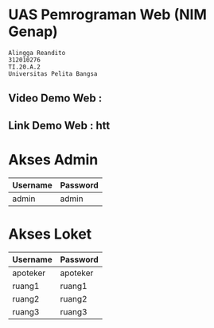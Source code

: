 # UAS Pemrograman Web (NIM Genap)

```
Alingga Reandito
312010276
TI.20.A.2
Universitas Pelita Bangsa
```

## Video Demo Web : 

## Link Demo Web : htt

# Akses Admin
| Username | Password |
| ------ | ------ |
| admin | admin |

# Akses Loket
| Username | Password |
| ------ | ------ |
| apoteker | apoteker |
| ruang1 | ruang1 |
| ruang2 | ruang2 |
| ruang3 | ruang3 |
